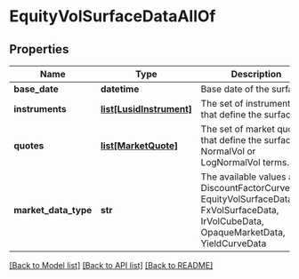 # EquityVolSurfaceDataAllOf

## Properties
Name | Type | Description | Notes
------------ | ------------- | ------------- | -------------
**base_date** | **datetime** | Base date of the surface | 
**instruments** | [**list[LusidInstrument]**](LusidInstrument.md) | The set of instruments that define the surface. | 
**quotes** | [**list[MarketQuote]**](MarketQuote.md) | The set of market quotes that define the surface, in NormalVol or LogNormalVol terms. | 
**market_data_type** | **str** | The available values are: DiscountFactorCurveData, EquityVolSurfaceData, FxVolSurfaceData, IrVolCubeData, OpaqueMarketData, YieldCurveData | 

[[Back to Model list]](../README.md#documentation-for-models) [[Back to API list]](../README.md#documentation-for-api-endpoints) [[Back to README]](../README.md)


